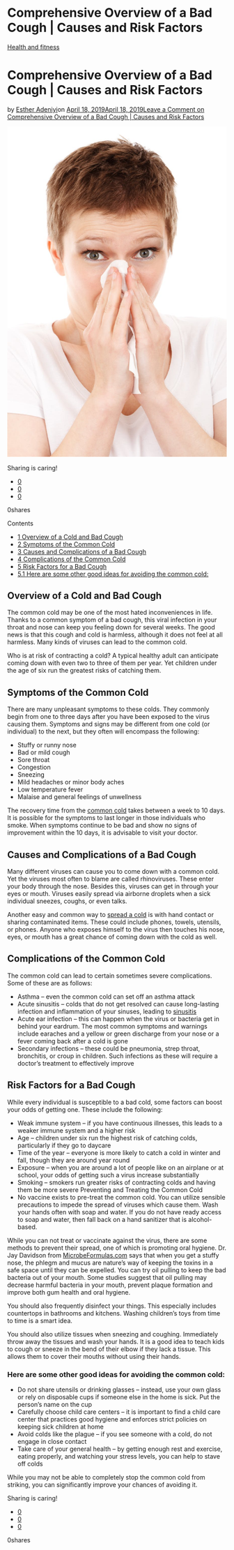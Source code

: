 # Comprehensive Overview of a Bad Cough | Causes and Risk Factors

[Health and fitness](https://estheradeniyi.com/category/health-and-fitness/)
# Comprehensive Overview of a Bad Cough | Causes and Risk Factors

by [Esther Adeniyi](https://estheradeniyi.com/author/esther-adeniyi/)on [April 18, 2019April 18, 2019](https://estheradeniyi.com/comprehensive-overview-of-a-bad-cough-causes-and-risk-factors/)[Leave a Comment on Comprehensive Overview of a Bad Cough | Causes and Risk Factors](https://estheradeniyi.com/comprehensive-overview-of-a-bad-cough-causes-and-risk-factors/#respond)

![](images\allergy-cold-disease-flu-41284.jpeg)

Sharing is caring!

- [0](https://www.facebook.com/sharer/sharer.php?u=https%3A%2F%2Festheradeniyi.com%2Fcomprehensive-overview-of-a-bad-cough-causes-and-risk-factors%2F&amp;t=Comprehensive%20Overview%20of%20a%20Bad%20Cough%20%7C%20Causes%20and%20Risk%20Factors)
- [0](https://twitter.com/intent/tweet?text=Comprehensive%20Overview%20of%20a%20Bad%20Cough%20%7C%20Causes%20and%20Risk%20Factors&amp;url=https%3A%2F%2Festheradeniyi.com%2Fcomprehensive-overview-of-a-bad-cough-causes-and-risk-factors%2F)
- [0](#)

0shares

Contents

- [1 Overview of a Cold and Bad Cough](#Overview_of_a_Cold_and_Bad_Cough)
- [2 Symptoms of the Common Cold](#Symptoms_of_the_Common_Cold)
- [3 Causes and Complications of a Bad Cough](#Causes_and_Complications_of_a_Bad_Cough)
- [4 Complications of the Common Cold](#Complications_of_the_Common_Cold)
- [5 Risk Factors for a Bad Cough](#Risk_Factors_for_a_Bad_Cough)
- [5.1 Here are some other good ideas for avoiding the common cold:](#Here_are_some_other_good_ideas_for_avoiding_the_common_cold)

## Overview of a Cold and Bad Cough

The common cold may be one of the most hated inconveniences in life. Thanks to a common symptom of a bad cough, this viral infection in your throat and nose can keep you feeling down for several weeks. The good news is that this cough and cold is harmless, although it does not feel at all harmless. Many kinds of viruses can lead to the common cold.

Who is at risk of contracting a cold? A typical healthy adult can anticipate coming down with even two to three of them per year. Yet children under the age of six run the greatest risks of catching them.

## Symptoms of the Common Cold

There are many unpleasant symptoms to these colds. They commonly begin from one to three days after you have been exposed to the virus causing them. Symptoms and signs may be different from one cold (or individual) to the next, but they often will encompass the following:

- Stuffy or runny nose
- Bad or mild cough
- Sore throat
- Congestion
- Sneezing
- Mild headaches or minor body aches
- Low temperature fever
- Malaise and general feelings of unwellness

The recovery time from the [common cold](https://www.medicalnewstoday.com/articles/166606.php) takes between a week to 10 days. It is possible for the symptoms to last longer in those individuals who smoke. When symptoms continue to be bad and show no signs of improvement within the 10 days, it is advisable to visit your doctor.

## Causes and Complications of a Bad Cough

Many different viruses can cause you to come down with a common cold. Yet the viruses most often to blame are called rhinoviruses. These enter your body through the nose. Besides this, viruses can get in through your eyes or mouth. Viruses easily spread via airborne droplets when a sick individual sneezes, coughs, or even talks.

Another easy and common way to [spread a cold](https://www.verywellhealth.com/how-long-is-a-cold-contagious-770453) is with hand contact or sharing contaminated items. These could include phones, towels, utensils, or phones. Anyone who exposes himself to the virus then touches his nose, eyes, or mouth has a great chance of coming down with the cold as well.

## Complications of the Common Cold

The common cold can lead to certain sometimes severe complications. Some of these are as follows:

- Asthma &#x2013; even the common cold can set off an asthma attack
- Acute sinusitis &#x2013; colds that do not get resolved can cause long-lasting infection and inflammation of your sinuses, leading to [sinusitis](https://www.webmd.com/allergies/sinusitis-and-sinus-infection)
- Acute ear infection &#x2013; this can happen when the virus or bacteria get in behind your eardrum. The most common symptoms and warnings include earaches and a yellow or green discharge from your nose or a fever coming back after a cold is gone
- Secondary infections &#x2013; these could be pneumonia, strep throat, bronchitis, or croup in children. Such infections as these will require a doctor&#x2019;s treatment to effectively improve

## Risk Factors for a Bad Cough

While every individual is susceptible to a bad cold, some factors can boost your odds of getting one. These include the following:

- Weak immune system &#x2013; if you have continuous illnesses, this leads to a weaker immune system and a higher risk
- Age &#x2013; children under six run the highest risk of catching colds, particularly if they go to daycare
- Time of the year &#x2013; everyone is more likely to catch a cold in winter and fall, though they are around year round
- Exposure &#x2013; when you are around a lot of people like on an airplane or at school, your odds of getting such a virus increase substantially
- Smoking &#x2013; smokers run greater risks of contracting colds and having them be more severe
 Preventing and Treating the Common Cold
- No vaccine exists to pre-treat the common cold. You can utilize sensible precautions to impede the spread of viruses which cause them. Wash your hands often with soap and water. If you do not have ready access to soap and water, then fall back on a hand sanitizer that is alcohol-based.

While you can not treat or vaccinate against the virus, there are some methods to prevent their spread, one of which is promoting oral hygiene. Dr. Jay Davidson from [MicrobeFormulas.com](https://microbeformulas.com/) says that when you get a stuffy nose, the phlegm and mucus are nature&#x2019;s way of keeping the toxins in a safe space until they can be expelled. You can try oil pulling to keep the bad bacteria out of your mouth. Some studies suggest that oil pulling may decrease harmful bacteria in your mouth, prevent plaque formation and improve both gum health and oral hygiene.

You should also frequently disinfect your things. This especially includes countertops in bathrooms and kitchens. Washing children&#x2019;s toys from time to time is a smart idea.

You should also utilize tissues when sneezing and coughing. Immediately throw away the tissues and wash your hands. It is a good idea to teach kids to cough or sneeze in the bend of their elbow if they lack a tissue. This allows them to cover their mouths without using their hands.

### Here are some other good ideas for avoiding the common cold:

- Do not share utensils or drinking glasses &#x2013; instead, use your own glass or rely on disposable cups if someone else in the home is sick. Put the person&#x2019;s name on the cup
- Carefully choose child care centers &#x2013; it is important to find a child care center that practices good hygiene and enforces strict policies on keeping sick children at home
- Avoid colds like the plague &#x2013; if you see someone with a cold, do not engage in close contact
- Take care of your general health &#x2013; by getting enough rest and exercise, eating properly, and watching your stress levels, you can help to stave off colds

While you may not be able to completely stop the common cold from striking, you can significantly improve your chances of avoiding it.

Sharing is caring!

- [0](https://www.facebook.com/sharer/sharer.php?u=https%3A%2F%2Festheradeniyi.com%2Fcomprehensive-overview-of-a-bad-cough-causes-and-risk-factors%2F&amp;t=Comprehensive%20Overview%20of%20a%20Bad%20Cough%20%7C%20Causes%20and%20Risk%20Factors)
- [0](https://twitter.com/intent/tweet?text=Comprehensive%20Overview%20of%20a%20Bad%20Cough%20%7C%20Causes%20and%20Risk%20Factors&amp;url=https%3A%2F%2Festheradeniyi.com%2Fcomprehensive-overview-of-a-bad-cough-causes-and-risk-factors%2F)
- [0](#)

0shares